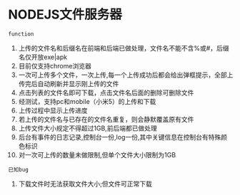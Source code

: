 ﻿# NODEJS文件服务器

````function````
1. 上传的文件名和后缀名在前端和后端已做处理，文件名不能不含%或#，后缀名仅开放exe|apk
2. 目前仅支持chrome浏览器
3. 一次可上传多个文件，一次上传,每一个上传成功后都会给出弹框提示，全部上传完后自动刷新并显示刚上传的文件
4. 点击列表的文件名即可下载，点击文件名后面的删除可删除文件
5. 经测试，支持pc和mobile（小米5）的上传和下载
6. 上传过程中显示上传进度
7. 若上传的文件名与已存在的文件名重复，则会静默覆盖原有文件
8. 上传文件大小规定不得超过1GB,前后端都已做处理
9. 后台有事件的日志记录,控制台一份,log一份,其中关键信息在控制台有特殊颜色标识
10. 对一次可上传的数量未做限制,但单个文件大小限制为1GB

````已知bug````
1. 下载文件时无法获取文件大小;但文件可正常下载